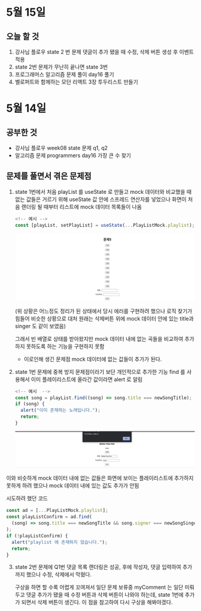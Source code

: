 # 5월 15일

## 오늘 할 것

1. 강사님 플로우 state 2 번 문제 댓글이 추가 됐을 때 수정, 삭제 버튼 생성 후 이벤트 적용
2. state 2번 문제가 무난히 끝나면 state 3번
3. 프로그래머스 알고리즘 문제 풀이 day16 풀기
4. 벨로퍼트와 함께하는 모던 리액트 3장 투두리스트 만들기

# 5월 14일

## 공부한 것

- 강사님 플로우 week08 state 문제 q1, q2
- 알고리즘 문제 programmers day16 가장 큰 수 찾기

## 문제를 풀면서 겪은 문제점

1. state 1번에서
   처음 playList 를 useState 로 만들고
   mock 데이터와 비교했을 때 없는 값들은 거르기 위해 useState 값 안에 스프레드 연산자를 넣었으나 화면이 처음 랜더링 될 때부터 리스트에 mock 데이터 목록들이 나옴

   ```jsx
   <!-- 예시 -->
   const [playList, setPlayList] = useState(...PlayListMock.playlist);
   ```

   <img src='./week08/hooktest/img/ErrorCapture1.png' />

   (위 상황은 어느정도 정리가 된 상태에서 당시 에러를 구현하려 했으나 로직 찾기가 힘들어 비슷한 상황으로 대처 원래는 삭제버튼 위에 mock 데이터 안에 있는 title과 singer 도 같이 보였음)

   그래서 빈 배열로 상태를 받아왔지만
   mock 데이터 내에 없는 곡들을 비교하여 추가하지 못하도록 하는 기능을 구현하지 못함

   - 이로인해 생긴 문제점 mock 데이터에 없는 값들이 추가가 된다.

2. state 1번 문제에 중복 방지
   문제점이라기 보단 개인적으로 추가한 기능
   find 를 사용해서 이미 플레이리스트에 올라간 값이라면 alert 로 알림

   ```jsx
   <!-- 예시  -->
   const song = playList.find((song) => song.title === newSongTitle);
   if (song) {
     alert("이미 존재하는 노래입니다.");
     return;
   }
   ```

    <img src='./week08/hooktest/img/testCapture1.png' />

이와 비슷하게 mock 데이터 내에 없는 값들은 화면에 보이는 플레이리스트에 추가하지 못하게 하려 했으나 mock 데이터 내에 있는 값도 추가가 안됨

시도하려 했던 코드

```jsx
const ad = [...PlayListMock.playlist];
const playListConfirm = ad.find(
  (song) => song.title === newSongTitle && song.signer === newSongSinger
);
if (!playListConfirm) {
  alert("playlist 에 존재하지 않습니다.");
  return;
}
```

3. state 2번 문제에 Q1번 댓글 목록 랜더링은 성공,
   후에 작성자, 댓글 입력하여 추가까지 했으나
   수정, 삭제에서 막혔다.

   구상을 하면 할 수록 어렵게 꼬여져서 일단 문제 보류중
   myComment 는 일단 미뤄두고 댓글 추가가 됐을 때 수정 버튼과
   삭제 버튼이 나와야 하는데, state 1번에 추가가 되면서 삭제 버튼이 생긴다.
   이 점을 참고하여 다시 구상을 해봐야겠다.
